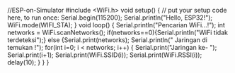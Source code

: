 //ESP-on-Simulator
#include <WiFi.h>
void setup() {
  // put your setup code here, to run once:
  Serial.begin(115200);
  Serial.println("Hello, ESP32!");
  WiFi.mode(WIFI_STA);
}
void loop() {
  Serial.println("Pencarian WiFi...!");
  int networks = WiFi.scanNetworks();
  if(networks==0){Serial.println("WiFi tidak terdeteksi");}
  else
  {Serial.print(networks);
  Serial.println(" Jaringan di temukan !");
  for(int i=0; i < networks; i++)
  {
    Serial.print("Jaringan ke- ");
    Serial.print(i+1);
    Serial.print(WiFi.SSID(i));
    Serial.print(WiFi.RSSI(i));
     delay(10);
  }
  }
}
